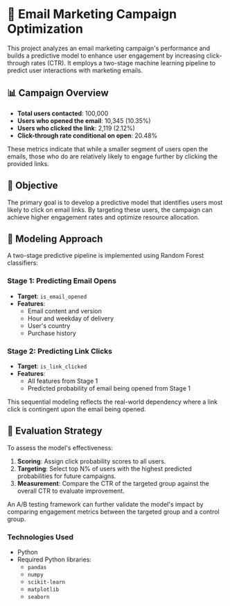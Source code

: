 # 📧 Email Marketing Campaign Optimization

This project analyzes an email marketing campaign's performance and builds a predictive model to enhance user engagement by increasing click-through rates (CTR). It employs a two-stage machine learning pipeline to predict user interactions with marketing emails.

## 📊 Campaign Overview

- **Total users contacted**: 100,000
- **Users who opened the email**: 10,345 (10.35%)
- **Users who clicked the link**: 2,119 (2.12%)
- **Click-through rate conditional on open**: 20.48%

These metrics indicate that while a smaller segment of users open the emails, those who do are relatively likely to engage further by clicking the provided links.

## 🎯 Objective

The primary goal is to develop a predictive model that identifies users most likely to click on email links. By targeting these users, the campaign can achieve higher engagement rates and optimize resource allocation.

## 🧠 Modeling Approach

A two-stage predictive pipeline is implemented using Random Forest classifiers:

### Stage 1: Predicting Email Opens

- **Target**: `is_email_opened`
- **Features**:
  - Email content and version
  - Hour and weekday of delivery
  - User's country
  - Purchase history

### Stage 2: Predicting Link Clicks

- **Target**: `is_link_clicked`
- **Features**:
  - All features from Stage 1
  - Predicted probability of email being opened from Stage 1

This sequential modeling reflects the real-world dependency where a link click is contingent upon the email being opened.

## 🧪 Evaluation Strategy

To assess the model's effectiveness:

1. **Scoring**: Assign click probability scores to all users.
2. **Targeting**: Select top N% of users with the highest predicted probabilities for future campaigns.
3. **Measurement**: Compare the CTR of the targeted group against the overall CTR to evaluate improvement.

An A/B testing framework can further validate the model's impact by comparing engagement metrics between the targeted group and a control group.

### Technologies Used

- Python
- Required Python libraries:
  - `pandas`
  - `numpy`
  - `scikit-learn`
  - `matplotlib`
  - `seaborn`
